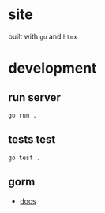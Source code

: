 # site
built with `go` and `htmx`

# development
## run server
```
go run .
```

## tests test
```
go test .
```

## gorm
- [docs](https://gorm.io/docs/query.html)
